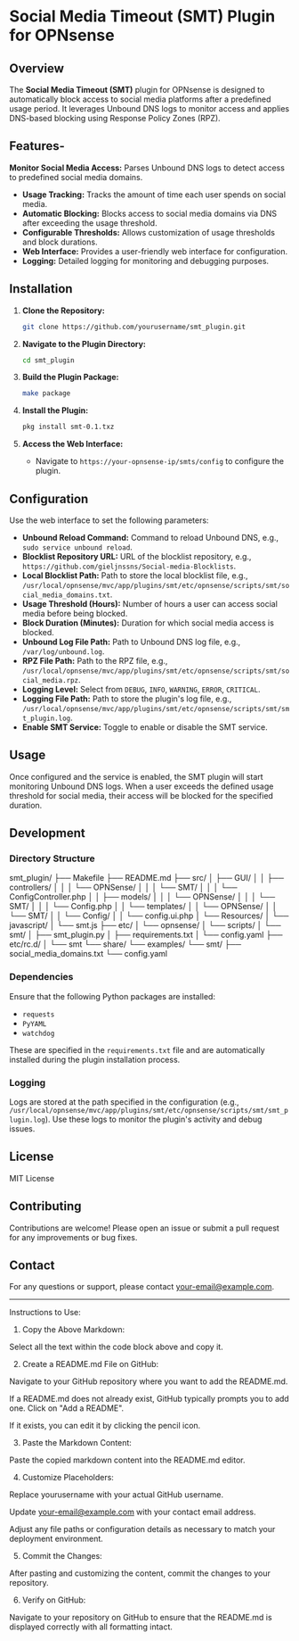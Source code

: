 # Social Media Timeout (SMT) Plugin for OPNsense

## Overview

The **Social Media Timeout (SMT)** plugin for OPNsense is designed to automatically block access to social media platforms after a predefined usage period. It leverages Unbound DNS logs to monitor access and applies DNS-based blocking using Response Policy Zones (RPZ).

## Features- 

**Monitor Social Media Access:** 
Parses Unbound DNS logs to detect access to predefined social media domains.

- **Usage Tracking:** Tracks the amount of time each user spends on social media.
- **Automatic Blocking:** Blocks access to social media domains via DNS after exceeding the usage threshold.
- **Configurable Thresholds:** Allows customization of usage thresholds and block durations.
- **Web Interface:** Provides a user-friendly web interface for configuration.
- **Logging:** Detailed logging for monitoring and debugging purposes.

## Installation

1. **Clone the Repository:**

    ```bash
    git clone https://github.com/yourusername/smt_plugin.git
    ```

2. **Navigate to the Plugin Directory:**

    ```bash
    cd smt_plugin
    ```

3. **Build the Plugin Package:**

    ```bash
    make package
    ```

4. **Install the Plugin:**

    ```bash
    pkg install smt-0.1.txz
    ```

5. **Access the Web Interface:**

    - Navigate to `https://your-opnsense-ip/smts/config` to configure the plugin.

## Configuration

Use the web interface to set the following parameters:

- **Unbound Reload Command:** Command to reload Unbound DNS, e.g., `sudo service unbound reload`.
- **Blocklist Repository URL:** URL of the blocklist repository, e.g., `https://github.com/gieljnssns/Social-media-Blocklists`.
- **Local Blocklist Path:** Path to store the local blocklist file, e.g., `/usr/local/opnsense/mvc/app/plugins/smt/etc/opnsense/scripts/smt/social_media_domains.txt`.
- **Usage Threshold (Hours):** Number of hours a user can access social media before being blocked.
- **Block Duration (Minutes):** Duration for which social media access is blocked.
- **Unbound Log File Path:** Path to Unbound DNS log file, e.g., `/var/log/unbound.log`.
- **RPZ File Path:** Path to the RPZ file, e.g., `/usr/local/opnsense/mvc/app/plugins/smt/etc/opnsense/scripts/smt/social_media.rpz`.
- **Logging Level:** Select from `DEBUG`, `INFO`, `WARNING`, `ERROR`, `CRITICAL`.
- **Logging File Path:** Path to store the plugin's log file, e.g., `/usr/local/opnsense/mvc/app/plugins/smt/etc/opnsense/scripts/smt/smt_plugin.log`.
- **Enable SMT Service:** Toggle to enable or disable the SMT service.

## Usage

Once configured and the service is enabled, the SMT plugin will start monitoring Unbound DNS logs. When a user exceeds the defined usage threshold for social media, their access will be blocked for the specified duration.

## Development

### Directory Structure

smt_plugin/ ├── Makefile ├── README.md ├── src/ │   ├── GUI/ │   │   ├── controllers/ │   │   │   └── OPNSense/ │   │   │       └── SMT/ │   │   │           └── ConfigController.php │   │   ├── models/ │   │   │   └── OPNSense/ │   │   │       └── SMT/ │   │   │           └── Config.php │   │   └── templates/ │   │       └── OPNSense/ │   │           └── SMT/ │   │               └── Config/ │   │                   └── config.ui.php │   └── Resources/ │       └── javascript/ │           └── smt.js ├── etc/ │   └── opnsense/ │       └── scripts/ │           └── smt/ │               ├── smt_plugin.py │               ├── requirements.txt │               └── config.yaml ├── etc/rc.d/ │   └── smt └── share/ └── examples/ └── smt/ ├── social_media_domains.txt └── config.yaml

### Dependencies

Ensure that the following Python packages are installed:

- `requests`
- `PyYAML`
- `watchdog`

These are specified in the `requirements.txt` file and are automatically installed during the plugin installation process.

### Logging

Logs are stored at the path specified in the configuration (e.g., `/usr/local/opnsense/mvc/app/plugins/smt/etc/opnsense/scripts/smt/smt_plugin.log`). Use these logs to monitor the plugin's activity and debug issues.

## License

MIT License

## Contributing

Contributions are welcome! Please open an issue or submit a pull request for any improvements or bug fixes.

## Contact

For any questions or support, please contact [your-email@example.com](mailto:your-email@example.com).


---

Instructions to Use:

1. Copy the Above Markdown:

Select all the text within the code block above and copy it.


2. Create a README.md File on GitHub:

Navigate to your GitHub repository where you want to add the README.md.

If a README.md does not already exist, GitHub typically prompts you to add one. Click on "Add a README".

If it exists, you can edit it by clicking the pencil icon.



3. Paste the Markdown Content:

Paste the copied markdown content into the README.md editor.


4. Customize Placeholders:

Replace yourusername with your actual GitHub username.

Update your-email@example.com with your contact email address.

Adjust any file paths or configuration details as necessary to match your deployment environment.



5. Commit the Changes:

After pasting and customizing the content, commit the changes to your repository.


6. Verify on GitHub:

Navigate to your repository on GitHub to ensure that the README.md is displayed correctly with all formatting intact.
